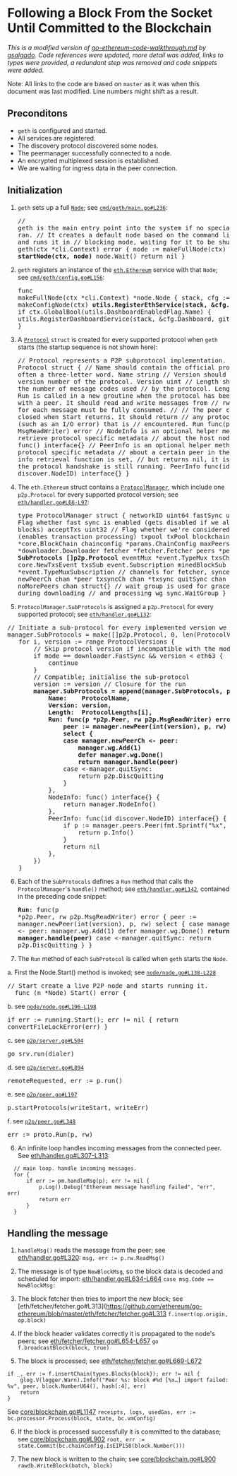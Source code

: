 # Following a Block From the Socket Until Committed to the Blockchain

_This is a modified version of [go-ethereum-code-walkthrough.md](https://gist.github.com/gsalgado/16a67aa51207f87e259a7007a2e8d274) by [gsalgado](https://github.com/gsalgado). Code references were updated, more detail was added, links to types were provided, a redundant step was removed and code snippets were added._

Note: All links to the code are based on `master` as it was when this document was last modified. Line numbers might shift as a result.

## Preconditons
* `geth` is configured and started.
* All services are registered.
* The discovery protocol discovered some nodes.
* The peermanager successfully connected to a node.
* An encrypted multiplexed session is established.
* We are waiting for ingress data in the peer connection.

## Initialization

1. `geth` sets up a full [`Node`](https://github.com/ethereum/go-ethereum/blob/master/node/node.go#L40-L74); see [`cmd/geth/main.go#L236`](https://github.com/ethereum/go-ethereum/blob/master/cmd/geth/main.go#L236):<pre>// geth is the main entry point into the system if no special subcommand is ran.
// It creates a default node based on the command line arguments and runs it in
// blocking mode, waiting for it to be shut down.
func geth(ctx *cli.Context) error {
        node := makeFullNode(ctx)
        <b>startNode(ctx, node)</b>
        node.Wait()
        return nil
}</pre>

2. `geth` registers an instance of the [`eth.Ethereum`](https://github.com/ethereum/go-ethereum/blob/master/eth/config.go#L76-L117) service with that `Node`; see [`cmd/geth/config.go#L156`](https://github.com/ethereum/go-ethereum/blob/master/cmd/geth/config.go#L156):<pre>func makeFullNode(ctx *cli.Context) *node.Node {
        stack, cfg := makeConfigNode(ctx)
        <b>utils.RegisterEthService(stack, &cfg.Eth)</b>
        if ctx.GlobalBool(utils.DashboardEnabledFlag.Name) {
            utils.RegisterDashboardService(stack, &cfg.Dashboard, gitCommit)
}</pre>

3. A [`Protocol`](https://github.com/ethereum/go-ethereum/blob/master/p2p/protocol.go#L25-L55) `struct` is created for every supported protocol when `geth` starts (the startup sequence is not shown here): <pre>// Protocol represents a P2P subprotocol implementation.
type Protocol struct {
       // Name should contain the official protocol name,
       // often a three-letter word.
       Name string
       // Version should contain the version number of the protocol.
       Version uint
       // Length should contain the number of message codes used
       // by the protocol.
       Length uint64
       // Run is called in a new groutine when the protocol has been
       // negotiated with a peer. It should read and write messages from
       // rw. The Payload for each message must be fully consumed.
       //
       // The peer connection is closed when Start returns. It should return
       // any protocol-level error (such as an I/O error) that is
       // encountered.
       Run func(peer *Peer, rw MsgReadWriter) error
       // NodeInfo is an optional helper method to retrieve protocol specific metadata
       // about the host node.
       NodeInfo func() interface{}
       // PeerInfo is an optional helper method to retrieve protocol specific metadata
       // about a certain peer in the network. If an info retrieval function is set,
       // but returns nil, it is assumed that the protocol handshake is still running.
       PeerInfo func(id discover.NodeID) interface{}
}</pre>

4. The `eth.Ethereum` struct contains a [`ProtocolManager`](https://github.com/ethereum/go-ethereum/blob/master/eth/handler.go#L66-L97), which include one `p2p.Protocol` for every supported protocol version; see [`eth/handler.go#L66-L97`](https://github.com/ethereum/go-ethereum/blob/master/eth/handler.go#L66-L97): <pre>type ProtocolManager struct {
       networkID uint64
       fastSync  uint32 // Flag whether fast sync is enabled (gets disabled if we already have blocks)
       acceptTxs uint32 // Flag whether we're considered synchronised (enables transaction processing)
       txpool      txPool
       blockchain  *core.BlockChain
       chainconfig *params.ChainConfig
       maxPeers    int
       downloader *downloader.Downloader
       fetcher    *fetcher.Fetcher
       peers      *peerSet
       <b>SubProtocols []p2p.Protocol</b>
       eventMux      *event.TypeMux
       txsCh         chan core.NewTxsEvent
       txsSub        event.Subscription
       minedBlockSub *event.TypeMuxSubscription
       // channels for fetcher, syncer, txsyncLoop
       newPeerCh   chan *peer
       txsyncCh    chan *txsync
       quitSync    chan struct{}
       noMorePeers chan struct{}
       // wait group is used for graceful shutdowns during downloading
       // and processing
       wg sync.WaitGroup
}</pre>

5. `ProtocolManager.SubProtocols` is assigned a `p2p.Protocol` for every supported protocol; see [`eth/handler.go#L132`](https://github.com/ethereum/go-ethereum/blob/master/eth/handler.go#L132):
<pre>// Initiate a sub-protocol for every implemented version we can handle
manager.SubProtocols = make([]p2p.Protocol, 0, len(ProtocolVersions))
   for i, version := range ProtocolVersions {
       // Skip protocol version if incompatible with the mode of operation
       if mode == downloader.FastSync && version < eth63 {
           continue
       }
       // Compatible; initialise the sub-protocol
       version := version // Closure for the run
       <b>manager.SubProtocols = append(manager.SubProtocols, p2p.Protocol{
           Name:    ProtocolName,
           Version: version,
           Length:  ProtocolLengths[i],
           Run: func(p *p2p.Peer, rw p2p.MsgReadWriter) error {
               peer := manager.newPeer(int(version), p, rw)
               select {
               case manager.newPeerCh &lt;- peer:
                   manager.wg.Add(1)
                   defer manager.wg.Done()
                   return manager.handle(peer)</b>
               case &lt;-manager.quitSync:
                   return p2p.DiscQuitting
               }
           },
           NodeInfo: func() interface{} {
               return manager.NodeInfo()
           },
           PeerInfo: func(id discover.NodeID) interface{} {
               if p := manager.peers.Peer(fmt.Sprintf("%x", id[:8])); p != nil {
                   return p.Info()
               }
               return nil
           },
       })
   }</pre>

6. Each of the `SubProtocols` defines a `Run` method that calls the `ProtocolManager`'s `handle()` method; see [`eth/handler.go#L142`](https://github.com/ethereum/go-ethereum/blob/master/eth/handler.go#L142), contained in the preceding code snippet: <pre><b>Run</b>: func(p *p2p.Peer, rw p2p.MsgReadWriter) error {
    peer := manager.newPeer(int(version), p, rw)
    select {
    case manager.newPeerCh &lt;- peer:
        manager.wg.Add(1)
        defer manager.wg.Done()
        <b>return manager.handle(peer)</b>
    case &lt;-manager.quitSync:
        return p2p.DiscQuitting
    }
}</pre>

7. The `Run` method of each `SubProtocol` is called when `geth` starts the `Node`. 
  
  a. First the Node.Start() method is invoked; see [`node/node.go#L138-L228`](https://github.com/ethereum/go-ethereum/blob/master/node/node.go#L138-L228) 
  <pre>// Start create a live P2P node and starts running it.
  func (n *Node) Start() error {</pre>
  
  b. see [`node/node.go#L196-L198`](https://github.com/ethereum/go-ethereum/blob/master/node/node.go#L196-L198) <pre>if err := running.Start(); err != nil {
        return convertFileLockError(err)
}</pre>
  
  c. see [`p2p/server.go#L504`](https://github.com/ethereum/go-ethereum/blob/master/p2p/server.go#L504) <pre>go srv.run(dialer)</pre>
  
  d. see [`p2p/server.go#L894`](https://github.com/ethereum/go-ethereum/blob/master/p2p/server.go#L894) <pre>remoteRequested, err := p.run()</pre>
  
  e. see [`p2p/peer.go#L197`](https://github.com/ethereum/go-ethereum/blob/master/p2p/peer.go#L197) <pre>p.startProtocols(writeStart, writeErr)</pre>
  
  f. see [`p2p/peer.go#L348`](https://github.com/ethereum/go-ethereum/blob/master/p2p/peer.go#L348) <pre>err := proto.Run(p, rw)</pre>
   
6. An infinite loop handles incoming messages from the connected peer. See [eth/handler.go#L307-L313](https://github.com/ethereum/go-ethereum/blob/master/eth/handler.go#L307-L313):
  ```
	// main loop. handle incoming messages.
	for {
		if err := pm.handleMsg(p); err != nil {
			p.Log().Debug("Ethereum message handling failed", "err", err)
			return err
		}
	}
  ```

## Handling the message

1. `handleMsg()` reads the message from the peer; see [eth/handler.go#L320](https://github.com/ethereum/go-ethereum/blob/master/eth/handler.go#L320):
```msg, err := p.rw.ReadMsg()```

2. The message is of type `NewBlockMsg`, so the block data is decoded and scheduled for import:
[eth/handler.go#L634-L664](https://github.com/ethereum/go-ethereum/blob/master/eth/handler.go#L634-L664)
```case msg.Code == NewBlockMsg:```

3. The block fetcher then tries to import the new block; see
[eth/fetcher/fetcher.go#L313](https://github.com/ethereum/go-ethereum/blob/master/eth/fetcher/fetcher.go#L313
```f.insert(op.origin, op.block)```

4. If the block header validates correctly it is propagated to the node's peers; see [eth/fetcher/fetcher.go#L654-L657](https://github.com/ethereum/go-ethereum/blob/master/eth/fetcher/fetcher.go#L654-L657)
```go f.broadcastBlock(block, true)```

5. The block is processed; see [eth/fetcher/fetcher.go#L669-L672](https://github.com/ethereum/go-ethereum/blob/master/eth/fetcher/fetcher.go#L669-L672)
```
if _, err := f.insertChain(types.Blocks{block}); err != nil {
    glog.V(logger.Warn).Infof("Peer %s: block #%d [%x…] import failed: %v", peer, block.NumberU64(), hash[:4], err)
    return
}
```
See [core/blockchain.go#L1147](https://github.com/ethereum/go-ethereum/blob/master/core/blockchain.go#L1147)
```receipts, logs, usedGas, err := bc.processor.Process(block, state, bc.vmConfig)```

6. If the block is processed successfully it is committed to the database; see [core/blockchain.go#L902](https://github.com/ethereum/go-ethereum/blob/master/core/blockchain.go#L902)
```root, err := state.Commit(bc.chainConfig.IsEIP158(block.Number()))```

7. The new block is written to the chain; see [core/blockchain.go#L900](https://github.com/ethereum/go-ethereum/blob/master/core/blockchain.go#L900)
```rawdb.WriteBlock(batch, block)```
